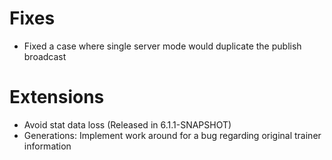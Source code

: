 # Fixes
* Fixed a case where single server mode would duplicate the publish broadcast

# Extensions
* Avoid stat data loss (Released in 6.1.1-SNAPSHOT)
* Generations: Implement work around for a bug regarding original trainer information